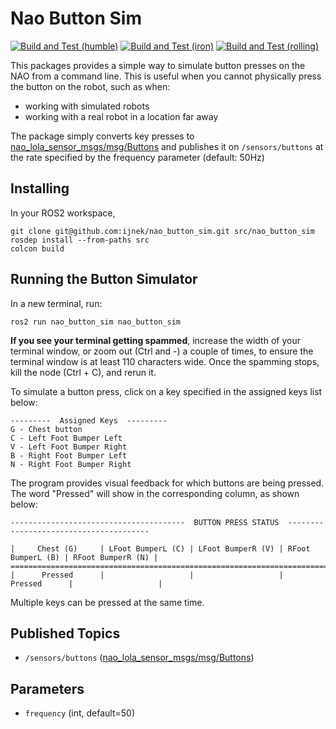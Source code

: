 # Nao Button Sim

[![Build and Test (humble)](../../actions/workflows/build_and_test_humble.yaml/badge.svg?branch=iron)](../../actions/workflows/build_and_test_humble.yaml?query=branch:iron)
[![Build and Test (iron)](../../actions/workflows/build_and_test_iron.yaml/badge.svg?branch=iron)](../../actions/workflows/build_and_test_iron.yaml?query=branch:iron)
[![Build and Test (rolling)](../../actions/workflows/build_and_test_rolling.yaml/badge.svg?branch=rolling)](../../actions/workflows/build_and_test_rolling.yaml?query=branch:rolling)

This packages provides a simple way to simulate button presses on the NAO from a command line.
This is useful when you cannot physically press the button on the robot, such as when:
* working with simulated robots
* working with a real robot in a location far away

The package simply converts key presses to [nao_lola_sensor_msgs/msg/Buttons](https://nao-interfaces-docs.readthedocs.io/en/latest/sensor-msgs.html#buttons) and publishes
it on `/sensors/buttons` at the rate specified by the frequency parameter (default: 50Hz)

## Installing

In your ROS2 workspace,

```
git clone git@github.com:ijnek/nao_button_sim.git src/nao_button_sim
rosdep install --from-paths src
colcon build
```

## Running the Button Simulator

In a new terminal, run:

```
ros2 run nao_button_sim nao_button_sim
```

**If you see your terminal getting spammed**, increase the width of your terminal window,
or zoom out (Ctrl and -) a couple of times, to ensure the terminal window
is at least 110 characters wide.
Once the spamming stops, kill the node (Ctrl + C), and rerun it.

To simulate a button press, click on a key specified in the assigned keys list below:

```
---------  Assigned Keys  ---------
G - Chest button
C - Left Foot Bumper Left
V - Left Foot Bumper Right
B - Right Foot Bumper Left
N - Right Foot Bumper Right
```

The program provides visual feedback for which buttons are being pressed. The word "Pressed" will show
in the corresponding column, as shown below:

```
---------------------------------------  BUTTON PRESS STATUS  ---------------------------------------

|     Chest (G)     | LFoot BumperL (C) | LFoot BumperR (V) | RFoot BumperL (B) | RFoot BumperR (N) |
=====================================================================================================
|      Pressed      |                   |                   |      Pressed      |                   |
```

Multiple keys can be pressed at the same time.

## Published Topics

* `/sensors/buttons` ([nao_lola_sensor_msgs/msg/Buttons](https://nao-lola.readthedocs.io/en/latest/sensor-msgs.html#buttons))

## Parameters

* `frequency` (int, default=50)
